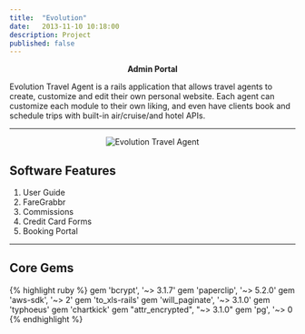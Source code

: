 ```yaml
---
title:  "Evolution"
date:   2013-11-10 10:18:00
description: Project
published: false
---
```


<p align="center"><strong>Admin Portal</strong></p>
Evolution Travel Agent is a rails application that allows travel agents to create, customize and edit their own personal website. Each agent can customize each module to their own liking, and even have clients book and schedule trips with built-in air/cruise/and hotel APIs.

***

<p align="center"><img src="{{ '/assets/images/evo-header.png' | relative_url }}" alt="Evolution Travel Agent"></p>


## Software Features

<ol>
  <li>User Guide</li>
  <li>FareGrabbr</li>
  <li>Commissions</li>
  <li>Credit Card Forms</li>
  <li>Booking Portal</li>
</ol>

***

## Core Gems

{% highlight ruby %}
gem 'bcrypt', '~> 3.1.7'
gem 'paperclip', '~> 5.2.0'
gem 'aws-sdk', '~> 2'
gem 'to_xls-rails'
gem 'will_paginate', '~> 3.1.0'
gem 'typhoeus'
gem 'chartkick'
gem "attr_encrypted", "~> 3.1.0"
gem 'pg', '~> 0
{% endhighlight %}
